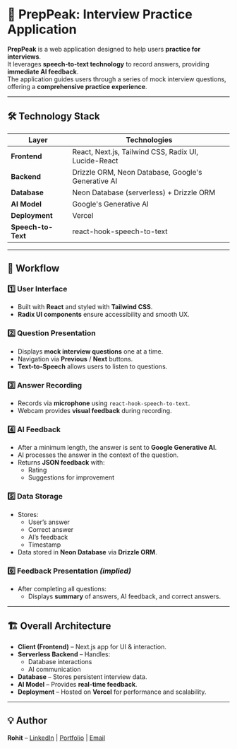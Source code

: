 # 🎯 PrepPeak: Interview Practice Application

**PrepPeak** is a web application designed to help users **practice for interviews**.  
It leverages **speech-to-text technology** to record answers, providing **immediate AI feedback**.  
The application guides users through a series of mock interview questions, offering a **comprehensive practice experience**.

---

## 🛠️ Technology Stack

| Layer         | Technologies |
|---------------|--------------|
| **Frontend**  | React, Next.js, Tailwind CSS, Radix UI, Lucide-React |
| **Backend** | Drizzle ORM, Neon Database, Google's Generative AI |
| **Database**  | Neon Database (serverless) + Drizzle ORM |
| **AI Model**  | Google's Generative AI |
| **Deployment** | Vercel |
| **Speech-to-Text** | react-hook-speech-to-text |

---

## 🔄 Workflow

### **1️⃣ User Interface**
- Built with **React** and styled with **Tailwind CSS**.
- **Radix UI components** ensure accessibility and smooth UX.

### **2️⃣ Question Presentation**
- Displays **mock interview questions** one at a time.
- Navigation via **Previous** / **Next** buttons.
- **Text-to-Speech** allows users to listen to questions.

### **3️⃣ Answer Recording**
- Records via **microphone** using `react-hook-speech-to-text`.
- Webcam provides **visual feedback** during recording.

### **4️⃣ AI Feedback**
- After a minimum length, the answer is sent to **Google Generative AI**.
- AI processes the answer in the context of the question.
- Returns **JSON feedback** with:
  - Rating
  - Suggestions for improvement

### **5️⃣ Data Storage**
- Stores:
  - User’s answer
  - Correct answer
  - AI’s feedback
  - Timestamp  
- Data stored in **Neon Database** via **Drizzle ORM**.

### **6️⃣ Feedback Presentation** *(implied)*
- After completing all questions:
  - Displays **summary** of answers, AI feedback, and correct answers.

---

## 🏗️ Overall Architecture

- **Client (Frontend)** – Next.js app for UI & interaction.
- **Serverless Backend** – Handles:
  - Database interactions
  - AI communication
- **Database** – Stores persistent interview data.
- **AI Model** – Provides **real-time feedback**.
- **Deployment** – Hosted on **Vercel** for performance and scalability.

---

## 💡 Author
**Rohit** – [LinkedIn](https://www.linkedin.com/in/rohit005) | [Portfolio](https://portfolio.rohit005.site) | [Email](mailto:rohitdev005005@gmail.com)

